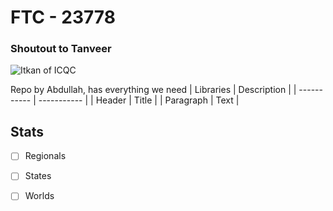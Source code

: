 # **FTC - 23778**
### Shoutout to Tanveer
![Itkan of ICQC](https://icqcmasjid.org/wp-content/uploads/2021/11/ICQC_Logo_White.png)

Repo by Abdullah, has everything we need 
| Libraries | Description |
| ----------- | ----------- |
| Header | Title |
| Paragraph | Text |
## Stats
- [ ] Regionals
- [ ] States
- [ ] Worlds

